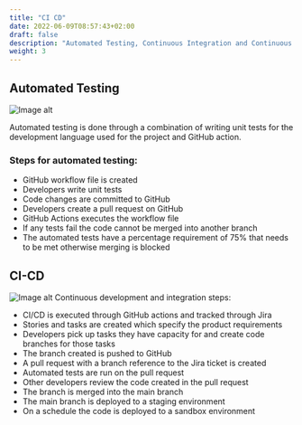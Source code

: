 ```yaml
---
title: "CI CD"
date: 2022-06-09T08:57:43+02:00
draft: false
description: "Automated Testing, Continuous Integration and Continuous Delivery"
weight: 3
---
```


## Automated Testing

![Image alt](/imgs/pocs/ci-cd/Automated-Testing.png)

Automated testing is done through a combination of writing unit tests for the development language used for the project and GitHub action.

### Steps for automated testing:

- GitHub workflow file is created
- Developers write unit tests
- Code changes are committed to GitHub
- Developers create a pull request on GitHub
- GitHub Actions executes the workflow file
- If any tests fail the code cannot be merged into another branch
- The automated tests have a percentage requirement of 75% that needs to be met otherwise merging is blocked

## CI-CD

![Image alt](/imgs/pocs/ci-cd/CI-CD.png)
Continuous development and integration steps:

- CI/CD is executed through GitHub actions and tracked through Jira
- Stories and tasks are created which specify the product requirements
- Developers pick up tasks they have capacity for and create code branches for those tasks
- The branch created is pushed to GitHub
- A pull request with a branch reference to the Jira ticket is created
- Automated tests are run on the pull request
- Other developers review the code created in the pull request
- The branch is merged into the main branch
- The main branch is deployed to a staging environment
- On a schedule the code is deployed to a sandbox environment
